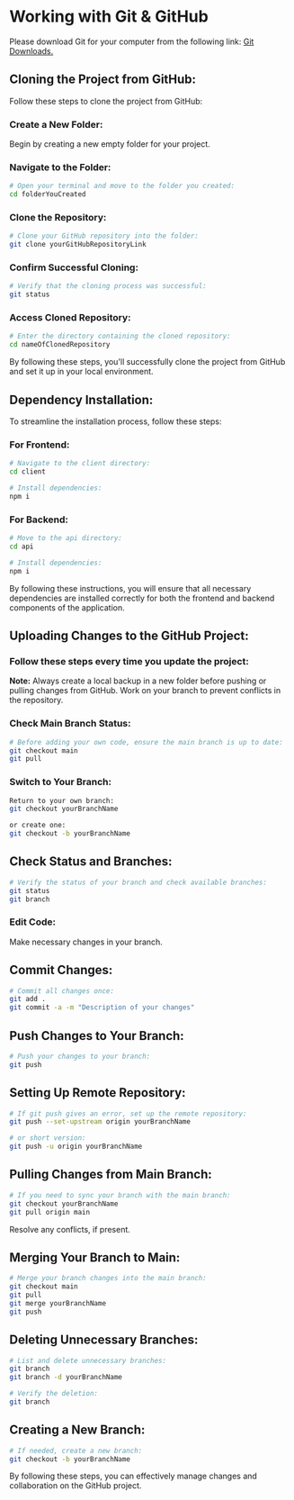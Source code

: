 # Working with Git & GitHub

Please download Git for your computer from the following link:
[Git Downloads.](https://git-scm.com/downloads)

## Cloning the Project from GitHub:

Follow these steps to clone the project from GitHub:

### Create a New Folder:

Begin by creating a new empty folder for your project.

### Navigate to the Folder:

```bash
# Open your terminal and move to the folder you created:
cd folderYouCreated
```  

### Clone the Repository:

```bash
# Clone your GitHub repository into the folder:
git clone yourGitHubRepositoryLink
```

### Confirm Successful Cloning:

```bash
# Verify that the cloning process was successful:
git status
```

### Access Cloned Repository:

```bash
# Enter the directory containing the cloned repository:
cd nameOfClonedRepository
``` 

By following these steps, you'll successfully clone the project from GitHub and set it up in your local environment.

## Dependency Installation:

To streamline the installation process, follow these steps:

### For Frontend:

```bash
# Navigate to the client directory:
cd client
```

```bash
# Install dependencies:
npm i
```

### For Backend:

```bash
# Move to the api directory:
cd api
```

```bash
# Install dependencies:
npm i
```

By following these instructions, you will ensure that all necessary dependencies are installed correctly for both the frontend and backend components of the application.

## Uploading Changes to the GitHub Project:

### Follow these steps every time you update the project:

**Note:** Always create a local backup in a new folder before pushing or pulling changes from GitHub. Work on your branch to prevent conflicts in the repository.

### Check Main Branch Status:

```bash 
# Before adding your own code, ensure the main branch is up to date:
git checkout main
git pull
```

### Switch to Your Branch:

```bash    
Return to your own branch:
git checkout yourBranchName
```

```bash    
or create one:
git checkout -b yourBranchName
```

## Check Status and Branches:

```bash    
# Verify the status of your branch and check available branches:
git status
git branch
```   

### Edit Code:

Make necessary changes in your branch.

## Commit Changes:

```bash    
# Commit all changes once:
git add .
git commit -a -m "Description of your changes"
```    

## Push Changes to Your Branch:

```bash   
# Push your changes to your branch:
git push
```       

## Setting Up Remote Repository:

```bash
# If git push gives an error, set up the remote repository:
git push --set-upstream origin yourBranchName
```

```bash
# or short version:
git push -u origin yourBranchName
``` 

## Pulling Changes from Main Branch:

```bash
# If you need to sync your branch with the main branch:
git checkout yourBranchName
git pull origin main
``` 

Resolve any conflicts, if present.

## Merging Your Branch to Main:

```bash 
# Merge your branch changes into the main branch:
git checkout main
git pull
git merge yourBranchName
git push
``` 

## Deleting Unnecessary Branches:

```bash 
# List and delete unnecessary branches:
git branch
git branch -d yourBranchName
```

```bash  
# Verify the deletion:
git branch
``` 

## Creating a New Branch:

```bash 
# If needed, create a new branch:
git checkout -b yourBranchName
``` 

By following these steps, you can effectively manage changes and collaboration on the GitHub project.
